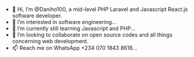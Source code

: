- 👋 Hi, I’m @Daniho100, a mid-level PHP Laravel and Javascript React.js software developer.
- 👀 I’m interested in software engineering...
- 🌱 I’m currently still learning Javascript and PHP...
- 💞️ I’m looking to collaborate on open source codes and all things concerning web development.
- 📫 Reach me on WhatsApp +234 070 1843 8618...

<!---
Daniho100/Daniho100 is a ✨ special ✨ repository because its `README.md` (this file) appears on your GitHub profile.
You can click the Preview link to take a look at your changes.
--->
